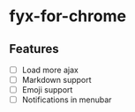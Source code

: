 # fyx-for-chrome

## Features

- [ ] Load more ajax
- [ ] Markdown support
- [ ] Emoji support
- [ ] Notifications in menubar
